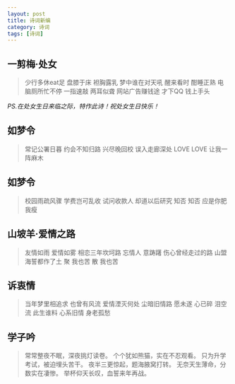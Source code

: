 ```yaml
---
layout: post
title: 诗词新编
category: 诗词
tags: [诗词]
---
```


## 一剪梅·处女

> 少行多休eat足
> 盘膝于床
> 袒胸露乳
> 梦中谁在对天吼
> 醒来看时
> 酣睡正熟
> 电脑厕所忙不停
> 一指速敲
> 两耳似聋
> 网站广告赚钱途
> 才下QQ
> 钱上手头

_*PS.在处女生日来临之际，特作此诗！祝处女生日快乐！*_

## 如梦令

> 常记公署日暮
> 约会不知归路
> 兴尽晚回校
> 误入走廊深处
> LOVE LOVE
> 让我一阵麻木

## 如梦令

> 校园雨疏风骤
> 学费岂可乱收
> 试问收款人
> 却道以后研究
> 知否 知否
> 应是你肥我瘦

## 山坡羊·爱情之路

> 友情如雨
> 爱情如雾
> 相恋三年坎坷路
> 忘情人
> 意踌躇
> 伤心曾经走过的路
> 山盟海誓都作了土
> 聚 我也苦
> 散 我也苦

## 诉衷情

> 当年梦里相追求
> 也曾有风流
> 爱情湮灭何处
> 尘暗旧情路
> 愿未遂 心已碎 泪空流
> 此生谁料
> 心系旧情 身老孤愁

## 学子吟

> 常常整夜不眠，深夜挑灯读卷。
> 个个犹如熊猫，实在不忍观看。
> 只为升学考试，被迫埋头苦干。
> 夜半三更惊起，题海腋窝打转。
> 无奈天生薄命，分数实在凄惨。
> 举杯仰天长叹，血誓来年再战。

